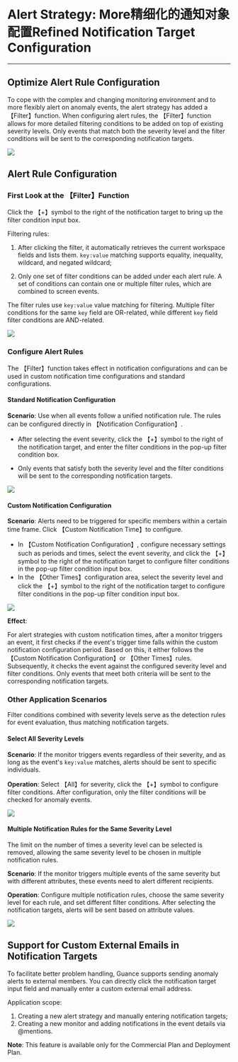 # Alert Strategy: More精细化的通知对象配置Refined Notification Target Configuration
---

## Optimize Alert Rule Configuration

To cope with the complex and changing monitoring environment and to more flexibly alert on anomaly events, the alert strategy has added a 【Filter】function. When configuring alert rules, the 【Filter】function allows for more detailed filtering conditions to be added on top of existing severity levels. Only events that match both the severity level and the filter conditions will be sent to the corresponding notification targets.

![](img/alert-strategy.png)

## Alert Rule Configuration

### First Look at the 【Filter】Function

Click the 【+】symbol to the right of the notification target to bring up the filter condition input box.

Filtering rules:

1. After clicking the filter, it automatically retrieves the current workspace fields and lists them. `key:value` matching supports equality, inequality, wildcard, and negated wildcard;

2. Only one set of filter conditions can be added under each alert rule. A set of conditions can contain one or multiple filter rules, which are combined to screen events.

The filter rules use `key:value` value matching for filtering. Multiple filter conditions for the same `key` field are OR-related, while different `key` field filter conditions are AND-related.

![](img/alert-strategy-1.png)

### Configure Alert Rules

The 【Filter】function takes effect in notification configurations and can be used in custom notification time configurations and standard configurations.

#### Standard Notification Configuration
   
**Scenario**: Use when all events follow a unified notification rule. The rules can be configured directly in 【Notification Configuration】.

- After selecting the event severity, click the 【+】symbol to the right of the notification target, and enter the filter conditions in the pop-up filter condition box.
  
- Only events that satisfy both the severity level and the filter conditions will be sent to the corresponding notification targets.

![](img/alert-strategy-2.png)

#### Custom Notification Configuration
   
**Scenario**: Alerts need to be triggered for specific members within a certain time frame. Click 【Custom Notification Time】to configure.

- In 【Custom Notification Configuration】, configure necessary settings such as periods and times, select the event severity, and click the 【+】symbol to the right of the notification target to configure filter conditions in the pop-up filter condition input box.
- In the 【Other Times】configuration area, select the severity level and click the 【+】symbol to the right of the notification target to configure filter conditions in the pop-up filter condition input box.

![](img/alert-strategy-3.png)

**Effect**:

For alert strategies with custom notification times, after a monitor triggers an event, it first checks if the event's trigger time falls within the custom notification configuration period. Based on this, it either follows the 【Custom Notification Configuration】or 【Other Times】rules. Subsequently, it checks the event against the configured severity level and filter conditions. Only events that meet both criteria will be sent to the corresponding notification targets.

### Other Application Scenarios

Filter conditions combined with severity levels serve as the detection rules for event evaluation, thus matching notification targets.

#### Select All Severity Levels

**Scenario**: If the monitor triggers events regardless of their severity, and as long as the event's `key:value` matches, alerts should be sent to specific individuals.

**Operation**: Select 【All】for severity, click the 【+】symbol to configure filter conditions. After configuration, only the filter conditions will be checked for anomaly events.

![](img/alert-strategy-4.png)

#### Multiple Notification Rules for the Same Severity Level

The limit on the number of times a severity level can be selected is removed, allowing the same severity level to be chosen in multiple notification rules.

**Scenario**: If the monitor triggers multiple events of the same severity but with different attributes, these events need to alert different recipients.

**Operation**: Configure multiple notification rules, choose the same severity level for each rule, and set different filter conditions. After selecting the notification targets, alerts will be sent based on attribute values.

![](img/alert-strategy-5.png)

## Support for Custom External Emails in Notification Targets

To facilitate better problem handling, Guance supports sending anomaly alerts to external members. You can directly click the notification target input field and manually enter a custom external email address.

Application scope:

1. Creating a new alert strategy and manually entering notification targets;
2. Creating a new monitor and adding notifications in the event details via @mentions.

**Note**: This feature is available only for the Commercial Plan and Deployment Plan.